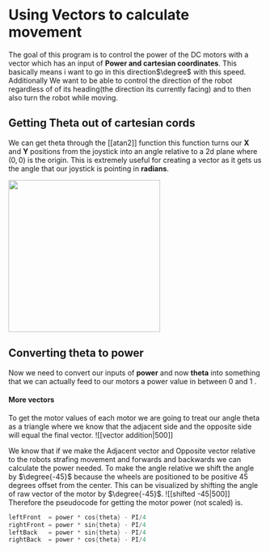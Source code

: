 

# Using Vectors to calculate movement 
The goal of this program is to control the power of the DC motors with a vector which has an input of **Power and cartesian coordinates**. This basically means  i want to go in this direction$\degree$ with this speed. Additionally We want to be able to control the direction of the robot regardless of of its heading(the direction its currently facing) and to then also turn the robot while moving. 


## Getting Theta out of cartesian cords
We can get theta through the [[atan2]] function this function turns our **X** and **Y** positions from the joystick into an angle relative to a 2d plane where $(0,0)$ is the origin. This is extremely useful for creating a vector as it gets us the angle that our joystick is pointing in **radians**.

<img src = "https://i.imgur.com/1RwHVEp.png" width =300>



## Converting theta to power
Now we need to convert our inputs of **power** and now **theta** into something that we can actually feed to our motors a power value in between $0$ and $1$ .
#### More vectors 
To get the motor values of each motor we are going to treat our angle theta as a triangle where we know that the adjacent side and the opposite side will equal the final vector.
![[vector addition|500]]



We know that if we make the Adjacent vector and Opposite vector relative to the robots strafing movement and forwards and backwards we can calculate the power needed. To make the angle relative we shift the angle by $\degree{-45}$ because the wheels are positioned to be positive 45 degrees offset from the center. This can be visualized by shifting the angle of raw vector of the motor by $\degree{-45}$.
![[shifted -45|500]]
Therefore the pseudocode for getting the motor power (not scaled) is.   
```java
leftFront  = power * cos{theta} - PI/4
rightFront = power * sin{theta} - PI/4
leftBack   = power * sin{theta} - PI/4
rightBack  = power * cos{theta} - PI/4
```
 